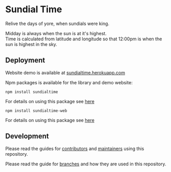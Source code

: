 # Sundial Time
Relive the days of yore, when sundials were king.

Midday is always when the sun is at it's highest.  
Time is calculated from latitude and longitude so that 12:00pm is when the sun is highest in the sky.

## Deployment
Website demo is available at [sundialtime.herokuapp.com](https://sundialtime.herokuapp.com/)

Npm packages is available for the library and demo website:
```
npm install sundialtime
```
For details on using this package see [here](sundialtime/README.md)
```
npm install sundialtime-web
```
For details on using this package see [here](sundialtime-web/README.md)

## Development
Please read the guides for [contributors](.github/CONTRIBUTOR.md) and [maintainers](.github/MAINTAINER.md) using this repository.

Please read the guide for [branches](.github/BRANCHES.md) and how they are used in this repository.
